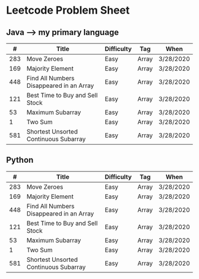 # Leetcode Problem Sheet

## Java --> my primary language
| #  | Title | Difficulty  | Tag | When |
| --- | --- | --- | --- | --- |
| 283 | Move Zeroes | Easy | Array | 3/28/2020 | 
| 169 | Majority Element | Easy | Array | 3/28/2020 | 
| 448 | Find All Numbers Disappeared in an Array  | Easy | Array | 3/28/2020 | 
| 121 | Best Time to Buy and Sell Stock | Easy | Array | 3/28/2020 | 
| 53 | Maximum Subarray  | Easy | Array | 3/28/2020 | 
| 1 | Two Sum | Easy | Array | 3/28/2020 | 
| 581 | Shortest Unsorted Continuous Subarray | Easy | Array | 3/28/2020 | 

## Python 
| #  | Title | Difficulty  | Tag | When |
| --- | --- | --- | --- | --- |
| 283 | Move Zeroes | Easy | Array | 3/28/2020 | 
| 169 | Majority Element | Easy | Array | 3/28/2020 | 
| 448 | Find All Numbers Disappeared in an Array  | Easy | Array | 3/28/2020 | 
| 121 | Best Time to Buy and Sell Stock | Easy | Array | 3/28/2020 | 
| 53 | Maximum Subarray  | Easy | Array | 3/28/2020 | 
| 1 | Two Sum | Easy | Array | 3/28/2020 | 
| 581 | Shortest Unsorted Continuous Subarray | Easy | Array | 3/28/2020 | 
